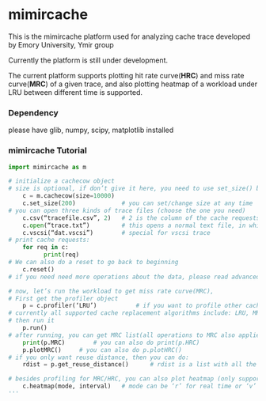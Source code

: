 # mimircache

This is the mimircache platform used for analyzing cache trace developed by Emory University, Ymir group 

Currently the platform is still under development. 

The current platform supports plotting hit rate curve(**HRC**) and miss rate curve(**MRC**) of a given trace, 
and also plotting heatmap of a workload under LRU between different time is supported. 

### Dependency
please have glib, numpy, scipy, matplotlib installed


### mimircache Tutorial 
```python
import mimircache as m

# initialize a cachecow object 
# size is optional, if don’t give it here, you need to use set_size() before running your workload 
    c = m.cachecow(size=10000)	
    c.set_size(200)		        # you can set/change size at any time 
# you can open three kinds of trace files (choose the one you need)  
    c.csv(“tracefile.csv”, 2)	# 2 is the column of the cache requests (column begins from 0) 
    c.open(“trace.txt”)		    # this opens a normal text file, in which each line is a request
    c.vscsi(“dat.vscsi”) 		# special for vscsi trace 
# print cache requests: 
    for req in c: 
          print(req) 
# We can also do a reset to go back to beginning 
    c.reset() 
# if you need need more operations about the data, please read advanced usage 

# now, let’s run the workload to get miss rate curve(MRC), 
# First get the profiler object 
    p = c.profiler(‘LRU’)			# if you want to profile other cache replacement algorithms, also specify bin_size, which represents the sample interval
# currently all supported cache replacement algorithms include: LRU, MRU, Random(RR), SLRU, S4LRU, clock, ARC, FIFO, LFU with Random(LFU_RR), LFU with MRU(LFU_MRU), LFU with LRU(LFU_LRU) 
# then run it 
    p.run()
# after running, you can get MRC list(all operations to MRC also applies for HRC), or you can directly plot it  
    print(p.MRC)		# you can also do print(p.HRC)
    p.plotMRC()		# you can also do p.plotHRC()
# if you only want reuse distance, then you can do: 
    rdist = p.get_reuse_distance()		# rdist is a list with all the reuse distances 

# besides profiling for MRC/HRC, you can also plot heatmap (only support LRU and vscsi data now): 
    c.heatmap(mode, interval)	# mode can be ‘r’ for real time or ‘v’ for virtual time, interval for how long the time interval should be, after calling this function. Besides, you can also specify num_of_process, recommends set this value to the same of cores in the running server, figname for the location and name for the created plot. After calling this function, a new plot will be created at current directory 
'''
